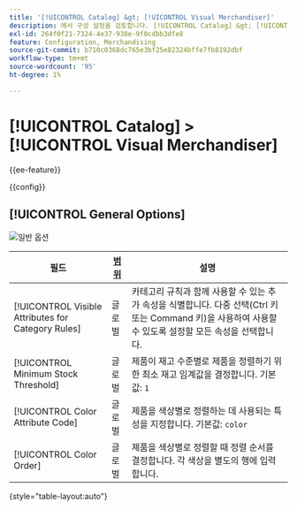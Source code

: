 ```yaml
---
title: '[!UICONTROL Catalog] &gt; [!UICONTROL Visual Merchandiser]'
description: 에서 구성 설정을 검토합니다. [!UICONTROL Catalog] &gt; [!UICONTROL Visual Merchandiser] 상거래 관리자의 페이지입니다.
exl-id: 264f0f21-7324-4e37-938e-9f0cdbb3dfe8
feature: Configuration, Merchandising
source-git-commit: b710c0368dc765e3bf25e82324bffe7fb8192dbf
workflow-type: tm+mt
source-wordcount: '95'
ht-degree: 1%

---
```


# [!UICONTROL Catalog] > [!UICONTROL Visual Merchandiser]

{{ee-feature}}

{{config}}

## [!UICONTROL General Options]

![일반 옵션](./assets/catalog-visual-merchandiser-general-options.png)<!-- zoom -->

<!-- [General Options](https://docs.magento.com/user-guide/marketing/visual-merchandiser-configuration.html) -->

| 필드 | [범위](../../getting-started/websites-stores-views.md#scope-settings) | 설명 |
|--- |--- |--- |
| [!UICONTROL Visible Attributes for Category Rules] | 글로벌 | 카테고리 규칙과 함께 사용할 수 있는 추가 속성을 식별합니다. 다중 선택(Ctrl 키 또는 Command 키)을 사용하여 사용할 수 있도록 설정할 모든 속성을 선택합니다. |
| [!UICONTROL Minimum Stock Threshold] | 글로벌 | 제품이 재고 수준별로 제품을 정렬하기 위한 최소 재고 임계값을 결정합니다. 기본값: `1` |
| [!UICONTROL Color Attribute Code] | 글로벌 | 제품을 색상별로 정렬하는 데 사용되는 특성을 지정합니다. 기본값: `color` |
| [!UICONTROL Color Order] | 글로벌 | 제품을 색상별로 정렬할 때 정렬 순서를 결정합니다. 각 색상을 별도의 행에 입력합니다. |

{style="table-layout:auto"}
